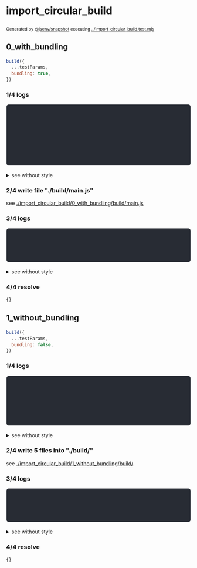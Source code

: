# import_circular_build

<sub>
  Generated by <a href="https://github.com/jsenv/core/tree/main/packages/independent/snapshot">@jsenv/snapshot</a> executing <a href="../import_circular_build.test.mjs">../import_circular_build.test.mjs</a>
</sub>

## 0_with_bundling

```js
build({
  ...testParams,
  bundling: true,
})
```

### 1/4 logs

![img](import_circular_build/0_with_bundling/log_group.svg)

<details>
  <summary>see without style</summary>

```console

build "./main.js"
⠋ generate source graph
✔ generate source graph (done in <X> second)
⠋ bundle "js_module"
✔ bundle "js_module" (done in <X> second)
⠋ generate build graph
✔ generate build graph (done in <X> second)
⠋ write files in build directory

```

</details>


### 2/4 write file "./build/main.js"

see [./import_circular_build/0_with_bundling/build/main.js](./import_circular_build/0_with_bundling/build/main.js)

### 3/4 logs

![img](import_circular_build/0_with_bundling/log_group_1.svg)

<details>
  <summary>see without style</summary>

```console
✔ write files in build directory (done in <X> second)
--- build files ---  
- js   : 1 (403 B / 100 %)
- total: 1 (403 B / 100 %)
--------------------
```

</details>


### 4/4 resolve

```js
{}
```

## 1_without_bundling

```js
build({
  ...testParams,
  bundling: false,
})
```

### 1/4 logs

![img](import_circular_build/1_without_bundling/log_group.svg)

<details>
  <summary>see without style</summary>

```console

build "./main.js"
⠋ generate source graph
✔ generate source graph (done in <X> second)
⠋ generate build graph
✔ generate build graph (done in <X> second)
⠋ write files in build directory

```

</details>


### 2/4 write 5 files into "./build/"

see [./import_circular_build/1_without_bundling/build/](./import_circular_build/1_without_bundling/build/)

### 3/4 logs

![img](import_circular_build/1_without_bundling/log_group_1.svg)

<details>
  <summary>see without style</summary>

```console
✔ write files in build directory (done in <X> second)
--- build files ---  
- js   : 5 (1 kB / 100 %)
- total: 5 (1 kB / 100 %)
--------------------
```

</details>


### 4/4 resolve

```js
{}
```